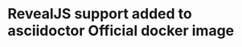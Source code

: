 RevealJS support added to asciidoctor Official docker image
===========================================================
